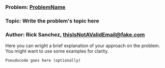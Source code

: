 ### Problem: [ProblemName](linkToProblem)
### Topic: Write the problem's topic here
### Author: Rick Sanchez, thisIsNotAValidEmail@fake.com

Here you can wright a brief explanation of your approach on the problem.
You might want to use some examples for clarity.

```
Pseudocode goes here (optionally)

```

